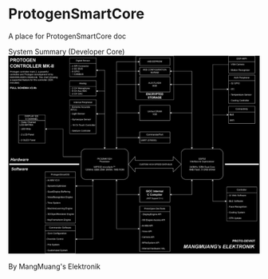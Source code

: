 # ProtogenSmartCore
A place for ProtogenSmartCore doc

System Summary (Developer Core)
![alt text](https://github.com/MangMuang/ProtogenSmartCore/blob/main/Image/ProtogenSmartBoardV2.0ba_inv.png?raw=true)

By MangMuang's Elektronik
